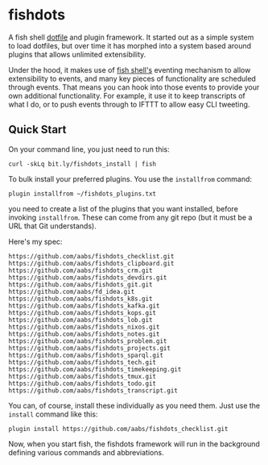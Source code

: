 # fishdots

A fish shell [dotfile](https://en.wikipedia.org/wiki/Hidden_file_and_hidden_directory#Unix_and_Unix-like_environments) and plugin framework.  It started out as a simple system to load dotfiles, but over time it has morphed into a system based around plugins that allows unlimited extensibility.

Under the hood, it makes use of [fish shell's](https://fishshell.com/) eventing mechanism to allow extensibility to events, and many key pieces of functionality are scheduled through events.  That means you can hook into those events to provide your own additional functionality.  For example, it use it to keep transcripts of what I do, or to push events through to IFTTT to allow easy CLI tweeting.

## Quick Start

On your command line, you just need to run this:

```shell
curl -skLq bit.ly/fishdots_install | fish
```

To bulk install your preferred plugins. You use the `installfrom` command:

```
plugin installfrom ~/fishdots_plugins.txt
```

you need to create a list of the plugins that you want installed, before invoking `installfrom`.  These can come from any git repo (but it must be a URL that Git understands).  

Here's my spec:

```
https://github.com/aabs/fishdots_checklist.git
https://github.com/aabs/fishdots_clipboard.git
https://github.com/aabs/fishdots_crm.git
https://github.com/aabs/fishdots_devdirs.git
https://github.com/aabs/fishdots_git.git
https://github.com/aabs/fd_idea.git
https://github.com/aabs/fishdots_k8s.git
https://github.com/aabs/fishdots_kafka.git
https://github.com/aabs/fishdots_kops.git
https://github.com/aabs/fishdots_lob.git
https://github.com/aabs/fishdots_nixos.git
https://github.com/aabs/fishdots_notes.git
https://github.com/aabs/fishdots_problem.git
https://github.com/aabs/fishdots_projects.git
https://github.com/aabs/fishdots_sparql.git
https://github.com/aabs/fishdots_tech.git
https://github.com/aabs/fishdots_timekeeping.git
https://github.com/aabs/fishdots_tmux.git
https://github.com/aabs/fishdots_todo.git
https://github.com/aabs/fishdots_transcript.git
```

You can, of course, install these individually as you need them.  Just use the `install` command like this:

```
plugin install https://github.com/aabs/fishdots_checklist.git
```

Now, when you start fish, the fishdots framework will run in the background defining various commands and abbreviations.